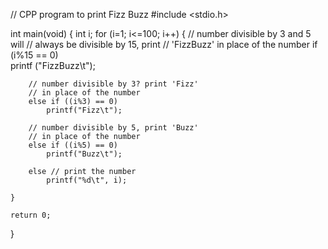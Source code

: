 // CPP program to print Fizz Buzz
#include <stdio.h>
 
int main(void)
{
    int i;
    for (i=1; i<=100; i++)
    {
        // number divisible by 3 and 5 will
        // always be divisible by 15, print 
        // 'FizzBuzz' in place of the number
        if (i%15 == 0)        
            printf ("FizzBuzz\t");    
         
        // number divisible by 3? print 'Fizz'
        // in place of the number
        else if ((i%3) == 0)    
            printf("Fizz\t");                 
         
        // number divisible by 5, print 'Buzz'  
        // in place of the number
        else if ((i%5) == 0)                       
            printf("Buzz\t");                 
     
        else // print the number            
            printf("%d\t", i);                 
 
    }
 
    return 0;
}
